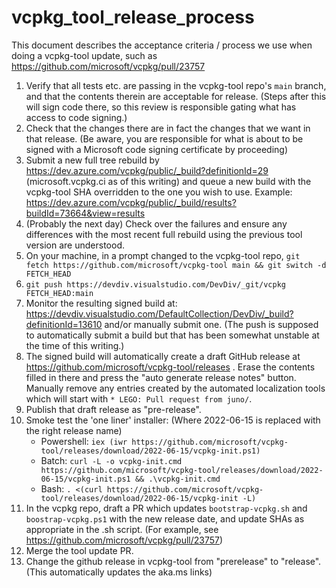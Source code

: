 # vcpkg_tool_release_process

This document describes the acceptance criteria / process we use when doing a vcpkg-tool update,
such as https://github.com/microsoft/vcpkg/pull/23757

1. Verify that all tests etc. are passing in the vcpkg-tool repo's `main` branch, and that the
  contents therein are acceptable for release. (Steps after this will sign code there, so this
  review is responsible gating what has access to code signing.)
2. Check that the changes there are in fact the changes that we want in that release. (Be aware,
  you are responsible for what is about to be signed with a Microsoft code signing certificate by
  proceeding)
3. Submit a new full tree rebuild by https://dev.azure.com/vcpkg/public/_build?definitionId=29
  (microsoft.vcpkg.ci as of this writing) and queue a new build with the vcpkg-tool SHA overridden
  to the one you wish to use. Example:
  https://dev.azure.com/vcpkg/public/_build/results?buildId=73664&view=results
4. (Probably the next day) Check over the failures and ensure any differences with the most recent
  full rebuild using the previous tool version are understood.
5. On your machine, in a prompt changed to the vcpkg-tool repo,
  `git fetch https://github.com/microsoft/vcpkg-tool main && git switch -d FETCH_HEAD`
6. `git push https://devdiv.visualstudio.com/DevDiv/_git/vcpkg FETCH_HEAD:main`
7. Monitor the resulting signed build at:
  https://devdiv.visualstudio.com/DefaultCollection/DevDiv/_build?definitionId=13610
  and/or manually submit one. (The push is supposed to automatically submit a build but that
  has been somewhat unstable at the time of this writing.)
8. The signed build will automatically create a draft GitHub release at
  https://github.com/microsoft/vcpkg-tool/releases . Erase the contents filled in there and press
  the "auto generate release notes" button. Manually remove any entries created by the automated
  localization tools which will start with `* LEGO: Pull request from juno/`.
9. Publish that draft release as "pre-release".
10. Smoke test the 'one liner' installer: (Where 2022-06-15 is replaced with the right release name)
    * Powershell:
        `iex (iwr https://github.com/microsoft/vcpkg-tool/releases/download/2022-06-15/vcpkg-init.ps1)`
    * Batch:
        `curl -L -o vcpkg-init.cmd https://github.com/microsoft/vcpkg-tool/releases/download/2022-06-15/vcpkg-init.ps1 && .\vcpkg-init.cmd`
    * Bash:
        `. <(curl https://github.com/microsoft/vcpkg-tool/releases/download/2022-06-15/vcpkg-init -L)`
11. In the vcpkg repo, draft a PR which updates `bootstrap-vcpkg.sh` and `boostrap-vcpkg.ps1`
  with the new release date, and update SHAs as appropriate in the .sh script. (For example, see
  https://github.com/microsoft/vcpkg/pull/23757)
12. Merge the tool update PR.
13. Change the github release in vcpkg-tool from "prerelease" to "release". (This automatically
  updates the aka.ms links)
